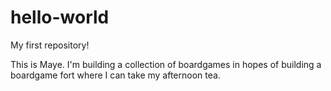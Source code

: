 # hello-world
My first repository!

This is Maye. I'm building a collection of boardgames in hopes of building a boardgame fort where I can take my afternoon tea.
